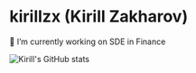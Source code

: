 # kirillzx (Kirill Zakharov)

🔭 I’m currently working on SDE in Finance

![Kirill's GitHub stats](https://github-readme-stats.vercel.app/api?username=kirillzx&show_icons=true&theme=aura_dark) 

<img width=10px src='https://cdn.jsdelivr.net/gh/devicons/devicon/icons/python/python-original-wordmark.svg'>

